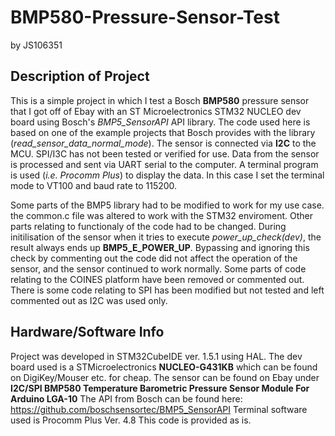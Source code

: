 # BMP580-Pressure-Sensor-Test
by JS106351

## Description of Project

This is a simple project in which I test a Bosch **BMP580** pressure sensor that I got off of Ebay with an ST Microelectronics STM32 NUCLEO dev board using Bosch's *BMP5_SensorAPI* API library. The code used here is based on one of the example projects that Bosch provides with the library (*read_sensor_data_normal_mode*). The sensor is connected via **I2C** to the MCU.  SPI/I3C has not been tested or verified for use.  Data from the sensor is processed and sent via UART serial to the computer.  A terminal program is used (*i.e. Procomm Plus*) to display the data.  In this case I set the terminal mode to VT100 and baud rate to 115200.  

Some parts of the BMP5 library had to be modified to work for my use case.  the common.c file was altered to work with the STM32 enviroment.  Other parts relating to functionaly of the code had to be changed.  During initilisation of the sensor when it tries to execute *power_up_check(dev)*, the result always ends up **BMP5_E_POWER_UP**.  Bypassing and ignoring this check by commenting out the code did not affect the operation of the sensor, and the sensor continued to work normally.  Some parts of code relating to the COINES platform have been removed or commented out.  There is some code relating to SPI has been modified but not tested and left commented out as I2C was used only.       

## Hardware/Software Info

Project was developed in STM32CubeIDE ver. 1.5.1 using HAL.  The dev board used is a STMicroelectronics **NUCLEO-G431KB** which can be found on DigiKey/Mouser etc. for cheap.
The sensor can be found on Ebay under **I2C/SPI BMP580 Temperature Barometric Pressure Sensor Module For Arduino LGA-10**
The API from Bosch can be found here: https://github.com/boschsensortec/BMP5_SensorAPI
Terminal software used is Procomm Plus Ver. 4.8
This code is provided as is.  


